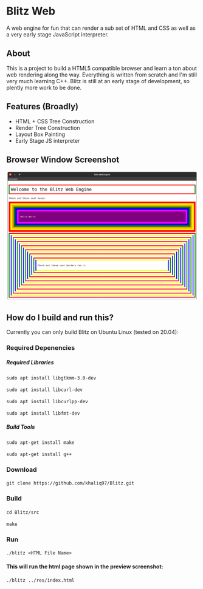 # Blitz Web
A web engine for fun that can render a sub set of HTML and CSS as well as a very early stage JavaScript interpreter.

## About
This is a project to build a HTML5 compatible browser and learn a ton about web rendering along the way. Everything is written from scratch and I'm still very much learning C++. Blitz is still at an early stage of development, so plently more work to be done.

## Features (Broadly)
* HTML + CSS Tree Construction
* Render Tree Construction
* Layout Box Painting
* Early Stage JS interpreter

## Browser Window Screenshot

![A preview of the Blitz browser window](https://github.com/khaliq97/Blitz/blob/master/screenshots/1.png?raw=true)


## How do I build and run this?

Currently you can only build Blitz on Ubuntu Linux (tested on 20.04):

### Required Depenencies
##### Required Libraries
```sudo apt install libgtkmm-3.0-dev```

```sudo apt install libcurl-dev```

```sudo apt install libcurlpp-dev```

```sudo apt install libfmt-dev```
##### Build Tools
```sudo apt-get install make```

```sudo apt-get install g++```


### Download
```git clone https://github.com/khaliq97/Blitz.git```

### Build
```cd Blitz/src```

```make```
### Run
```./blitz <HTML File Name>```
#### This will run the html page shown in the preview screenshot:
```./blitz ../res/index.html```
####